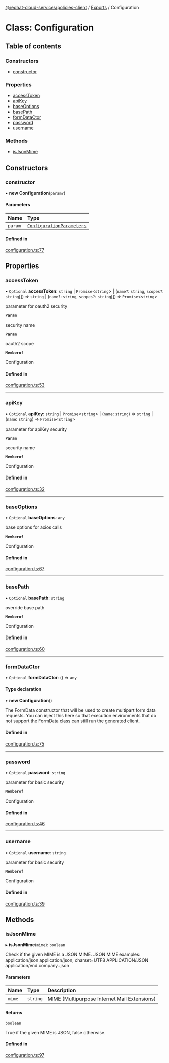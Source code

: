 [@redhat-cloud-services/policies-client](../README.md) / [Exports](../modules.md) / Configuration

# Class: Configuration

## Table of contents

### Constructors

- [constructor](Configuration.md#constructor)

### Properties

- [accessToken](Configuration.md#accesstoken)
- [apiKey](Configuration.md#apikey)
- [baseOptions](Configuration.md#baseoptions)
- [basePath](Configuration.md#basepath)
- [formDataCtor](Configuration.md#formdatactor)
- [password](Configuration.md#password)
- [username](Configuration.md#username)

### Methods

- [isJsonMime](Configuration.md#isjsonmime)

## Constructors

### constructor

• **new Configuration**(`param?`)

#### Parameters

| Name | Type |
| :------ | :------ |
| `param` | [`ConfigurationParameters`](../interfaces/ConfigurationParameters.md) |

#### Defined in

[configuration.ts:77](https://github.com/RedHatInsights/javascript-clients/blob/master/packages/policies/configuration.ts#L77)

## Properties

### accessToken

• `Optional` **accessToken**: `string` \| `Promise`<`string`\> \| (`name?`: `string`, `scopes?`: `string`[]) => `string` \| (`name?`: `string`, `scopes?`: `string`[]) => `Promise`<`string`\>

parameter for oauth2 security

**`Param`**

security name

**`Param`**

oauth2 scope

**`Memberof`**

Configuration

#### Defined in

[configuration.ts:53](https://github.com/RedHatInsights/javascript-clients/blob/master/packages/policies/configuration.ts#L53)

___

### apiKey

• `Optional` **apiKey**: `string` \| `Promise`<`string`\> \| (`name`: `string`) => `string` \| (`name`: `string`) => `Promise`<`string`\>

parameter for apiKey security

**`Param`**

security name

**`Memberof`**

Configuration

#### Defined in

[configuration.ts:32](https://github.com/RedHatInsights/javascript-clients/blob/master/packages/policies/configuration.ts#L32)

___

### baseOptions

• `Optional` **baseOptions**: `any`

base options for axios calls

**`Memberof`**

Configuration

#### Defined in

[configuration.ts:67](https://github.com/RedHatInsights/javascript-clients/blob/master/packages/policies/configuration.ts#L67)

___

### basePath

• `Optional` **basePath**: `string`

override base path

**`Memberof`**

Configuration

#### Defined in

[configuration.ts:60](https://github.com/RedHatInsights/javascript-clients/blob/master/packages/policies/configuration.ts#L60)

___

### formDataCtor

• `Optional` **formDataCtor**: () => `any`

#### Type declaration

• **new Configuration**()

The FormData constructor that will be used to create multipart form data
requests. You can inject this here so that execution environments that
do not support the FormData class can still run the generated client.

#### Defined in

[configuration.ts:75](https://github.com/RedHatInsights/javascript-clients/blob/master/packages/policies/configuration.ts#L75)

___

### password

• `Optional` **password**: `string`

parameter for basic security

**`Memberof`**

Configuration

#### Defined in

[configuration.ts:46](https://github.com/RedHatInsights/javascript-clients/blob/master/packages/policies/configuration.ts#L46)

___

### username

• `Optional` **username**: `string`

parameter for basic security

**`Memberof`**

Configuration

#### Defined in

[configuration.ts:39](https://github.com/RedHatInsights/javascript-clients/blob/master/packages/policies/configuration.ts#L39)

## Methods

### isJsonMime

▸ **isJsonMime**(`mime`): `boolean`

Check if the given MIME is a JSON MIME.
JSON MIME examples:
  application/json
  application/json; charset=UTF8
  APPLICATION/JSON
  application/vnd.company+json

#### Parameters

| Name | Type | Description |
| :------ | :------ | :------ |
| `mime` | `string` | MIME (Multipurpose Internet Mail Extensions) |

#### Returns

`boolean`

True if the given MIME is JSON, false otherwise.

#### Defined in

[configuration.ts:97](https://github.com/RedHatInsights/javascript-clients/blob/master/packages/policies/configuration.ts#L97)
